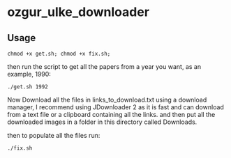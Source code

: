 # ozgur_ulke_downloader

## Usage

```
chmod +x get.sh; chmod +x fix.sh;
```
then run the script to get all the papers from a year you want, as an example, 1990:
```
./get.sh 1992
```
Now Download all the files in links_to_download.txt using a download manager, I recommend using JDownloader 2 as it is fast and can download from a text file or a clipboard containing all the links.
and then put all the downloaded images in a folder in this directory called Downloads.

then to populate all the files run:
```
./fix.sh
```

